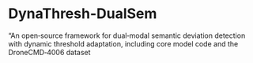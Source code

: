 # DynaThresh-DualSem
“An open‑source framework for dual‑modal semantic deviation detection with dynamic threshold adaptation, including core model code and the DroneCMD‑4006 dataset
